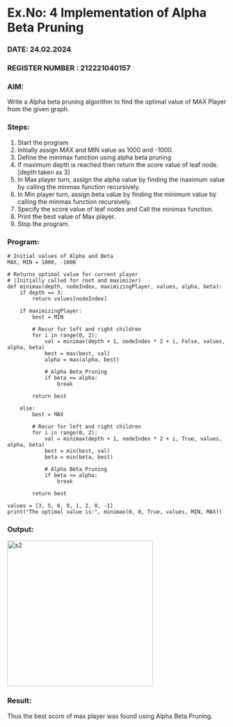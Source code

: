 # Ex.No: 4   Implementation of Alpha Beta Pruning 
### DATE: 24.02.2024                                                                          
### REGISTER NUMBER : 212221040157
### AIM: 
Write a Alpha beta pruning algorithm to find the optimal value of MAX Player from the given graph.
### Steps:
1. Start the program
2. Initially  assign MAX and MIN value as 1000 and -1000.
3.  Define the minimax function  using alpha beta pruning
4.  If maximum depth is reached then return the score value of leaf node. [depth taken as 3]
5.  In Max player turn, assign the alpha value by finding the maximum value by calling the minmax function recursively.
6.  In Min player turn, assign beta value by finding the minimum value by calling the minmax function recursively.
7.  Specify the score value of leaf nodes and Call the minimax function.
8.  Print the best value of Max player.
9.  Stop the program. 

### Program:
```
# Initial values of Alpha and Beta
MAX, MIN = 1000, -1000

# Returns optimal value for current player
# (Initially called for root and maximizer)
def minimax(depth, nodeIndex, maximizingPlayer, values, alpha, beta):
    if depth == 3:
        return values[nodeIndex]

    if maximizingPlayer:
        best = MIN

        # Recur for left and right children
        for i in range(0, 2):
            val = minimax(depth + 1, nodeIndex * 2 + i, False, values, alpha, beta)
            best = max(best, val)
            alpha = max(alpha, best)

            # Alpha Beta Pruning
            if beta <= alpha:
                break

        return best

    else:
        best = MAX

        # Recur for left and right children
        for i in range(0, 2):
            val = minimax(depth + 1, nodeIndex * 2 + i, True, values, alpha, beta)
            best = min(best, val)
            beta = min(beta, best)

            # Alpha Beta Pruning
            if beta <= alpha:
                break

        return best

values = [3, 5, 6, 9, 1, 2, 0, -1]
print("The optimal value is:", minimax(0, 0, True, values, MIN, MAX))
```

### Output:

<img width="335" alt="s2" src="https://github.com/SmritiManikand/AI_Lab_2023-24/assets/113674204/af60ebb4-0f71-4bb5-9d26-7a373072200f">

### Result:
Thus the best score of max player was found using Alpha Beta Pruning.
